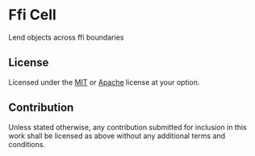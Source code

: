 # Ffi Cell

Lend objects across ffi boundaries

## License

Licensed under the [MIT](LICENSE-MIT.txt) or [Apache](LICENSE-APACHE.txt)
license at your option.

## Contribution

Unless stated otherwise, any contribution submitted for inclusion in
this work shall be licensed as above without any additional terms
and conditions.
